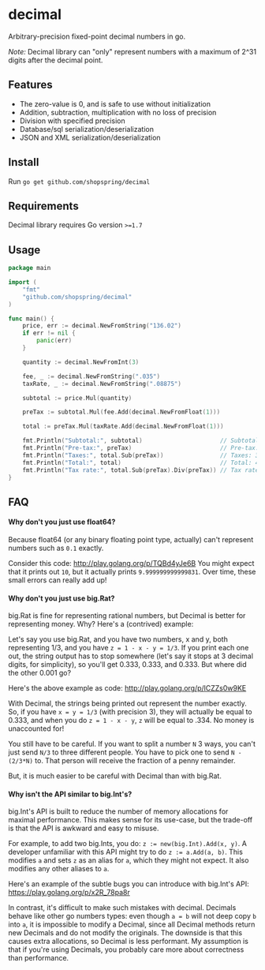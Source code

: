# decimal

Arbitrary-precision fixed-point decimal numbers in go.

_Note:_ Decimal library can "only" represent numbers with a maximum of 2^31 digits after the decimal point.

## Features

 * The zero-value is 0, and is safe to use without initialization
 * Addition, subtraction, multiplication with no loss of precision
 * Division with specified precision
 * Database/sql serialization/deserialization
 * JSON and XML serialization/deserialization

## Install

Run `go get github.com/shopspring/decimal`

## Requirements 

Decimal library requires Go version `>=1.7`

## Usage

```go
package main

import (
	"fmt"
	"github.com/shopspring/decimal"
)

func main() {
	price, err := decimal.NewFromString("136.02")
	if err != nil {
		panic(err)
	}

	quantity := decimal.NewFromInt(3)

	fee, _ := decimal.NewFromString(".035")
	taxRate, _ := decimal.NewFromString(".08875")

	subtotal := price.Mul(quantity)

	preTax := subtotal.Mul(fee.Add(decimal.NewFromFloat(1)))

	total := preTax.Mul(taxRate.Add(decimal.NewFromFloat(1)))

	fmt.Println("Subtotal:", subtotal)                      // Subtotal: 408.06
	fmt.Println("Pre-tax:", preTax)                         // Pre-tax: 422.3421
	fmt.Println("Taxes:", total.Sub(preTax))                // Taxes: 37.482861375
	fmt.Println("Total:", total)                            // Total: 459.824961375
	fmt.Println("Tax rate:", total.Sub(preTax).Div(preTax)) // Tax rate: 0.08875
}
```

## FAQ

#### Why don't you just use float64?

Because float64 (or any binary floating point type, actually) can't represent
numbers such as `0.1` exactly.

Consider this code: http://play.golang.org/p/TQBd4yJe6B You might expect that
it prints out `10`, but it actually prints `9.999999999999831`. Over time,
these small errors can really add up!

#### Why don't you just use big.Rat?

big.Rat is fine for representing rational numbers, but Decimal is better for
representing money. Why? Here's a (contrived) example:

Let's say you use big.Rat, and you have two numbers, x and y, both
representing 1/3, and you have `z = 1 - x - y = 1/3`. If you print each one
out, the string output has to stop somewhere (let's say it stops at 3 decimal
digits, for simplicity), so you'll get 0.333, 0.333, and 0.333. But where did
the other 0.001 go?

Here's the above example as code: http://play.golang.org/p/lCZZs0w9KE

With Decimal, the strings being printed out represent the number exactly. So,
if you have `x = y = 1/3` (with precision 3), they will actually be equal to
0.333, and when you do `z = 1 - x - y`, `z` will be equal to .334. No money is
unaccounted for!

You still have to be careful. If you want to split a number `N` 3 ways, you
can't just send `N/3` to three different people. You have to pick one to send
`N - (2/3*N)` to. That person will receive the fraction of a penny remainder.

But, it is much easier to be careful with Decimal than with big.Rat.

#### Why isn't the API similar to big.Int's?

big.Int's API is built to reduce the number of memory allocations for maximal
performance. This makes sense for its use-case, but the trade-off is that the
API is awkward and easy to misuse.

For example, to add two big.Ints, you do: `z := new(big.Int).Add(x, y)`. A
developer unfamiliar with this API might try to do `z := a.Add(a, b)`. This
modifies `a` and sets `z` as an alias for `a`, which they might not expect. It
also modifies any other aliases to `a`.

Here's an example of the subtle bugs you can introduce with big.Int's API:
https://play.golang.org/p/x2R_78pa8r

In contrast, it's difficult to make such mistakes with decimal. Decimals
behave like other go numbers types: even though `a = b` will not deep copy
`b` into `a`, it is impossible to modify a Decimal, since all Decimal methods
return new Decimals and do not modify the originals. The downside is that
this causes extra allocations, so Decimal is less performant.  My assumption
is that if you're using Decimals, you probably care more about correctness
than performance.
